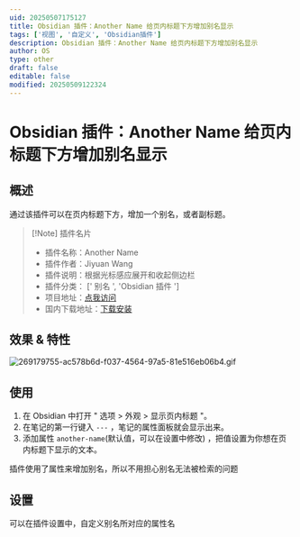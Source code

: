 ```yaml
---
uid: 20250507175127
title: Obsidian 插件：Another Name 给页内标题下方增加别名显示
tags: ['视图', '自定义', 'Obsidian插件']
description: Obsidian 插件：Another Name 给页内标题下方增加别名显示
author: OS
type: other
draft: false
editable: false
modified: 20250509122324
---
```


# Obsidian 插件：Another Name 给页内标题下方增加别名显示

## 概述

通过该插件可以在页内标题下方，增加一个别名，或者副标题。

> [!Note] 插件名片
> - 插件名称：Another Name
> - 插件作者：Jiyuan Wang
> - 插件说明：根据光标感应展开和收起侧边栏
> - 插件分类： [' 别名 ', 'Obsidian 插件 ']
> - 项目地址：[点我访问](https://github.com/EurFelux/obsidian-another-name-plugin)
> - 国内下载地址：[下载安装](<https://pkmer.cn/products/plugin/pluginMarket/?another-name>)

## 效果 & 特性

![269179755-ac578b6d-f037-4564-97a5-81e516eb06b4.gif](https://cdn.pkmer.cn/images/269179755-ac578b6d-f037-4564-97a5-81e516eb06b4.gif!pkmer)

## 使用

1. 在 Obsidian 中打开 " 选项 > 外观 > 显示页内标题 "。
2. 在笔记的第一行键入 `---` ，笔记的属性面板就会显示出来。
3. 添加属性 `another-name`(默认值，可以在设置中修改) ，把值设置为你想在页内标题下显示的文本。

插件使用了属性来增加别名，所以不用担心别名无法被检索的问题

## 设置

可以在插件设置中，自定义别名所对应的属性名